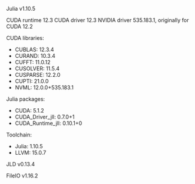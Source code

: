 Julia v1.10.5

CUDA runtime 12.3
CUDA driver 12.3
NVIDIA driver 535.183.1, originally for CUDA 12.2

CUDA libraries: 
- CUBLAS: 12.3.4
- CURAND: 10.3.4
- CUFFT: 11.0.12
- CUSOLVER: 11.5.4
- CUSPARSE: 12.2.0
- CUPTI: 21.0.0
- NVML: 12.0.0+535.183.1

Julia packages: 
- CUDA: 5.1.2
- CUDA_Driver_jll: 0.7.0+1
- CUDA_Runtime_jll: 0.10.1+0

Toolchain:
- Julia: 1.10.5
- LLVM: 15.0.7

JLD v0.13.4

FileIO v1.16.2
